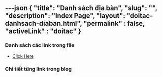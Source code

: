 ---json
{
    "title": "Danh sách địa bàn",
    "slug": "",
    "description": "Index Page",
    "layout": "doitac-danhsach-diaban.html",
    "permalink" : false,
    "activeLink" : "doitac"
}
---

### Danh sách các link trong file
- [Click Here](./blog-list.html)

### Chi tiết từng link trong blog